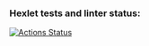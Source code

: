 ### Hexlet tests and linter status:
[![Actions Status](https://github.com/ZhushmanMS/frontend-project-lvl3/workflows/hexlet-check/badge.svg)](https://github.com/ZhushmanMS/frontend-project-lvl3/actions)